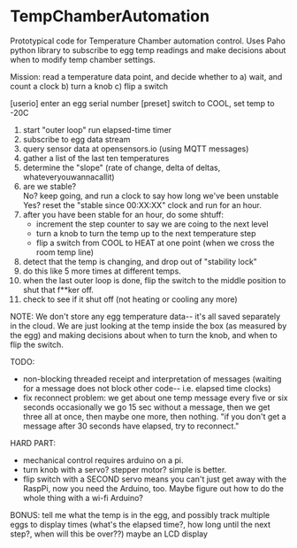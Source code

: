 # TempChamberAutomation

Prototypical code for Temperature Chamber automation control.  Uses Paho python library to 
subscribe to egg temp readings and make decisions about when to modify temp chamber settings.

Mission: read a temperature data point, and decide whether to 
a) wait, and count a clock
b) turn a knob
c) flip a switch

[userio] enter an egg serial number
[preset]  switch to COOL, set temp to -20C
1) start "outer loop" run elapsed-time timer 
2) subscribe to egg data stream
3) query sensor data at opensensors.io (using MQTT messages)
4) gather a list of the last ten temperatures
5) determine the "slope" (rate of change, delta of deltas, whateveryouwannacallit)
6) are we stable?  
   No? keep going, and run a clock to say how long we've been unstable
   Yes? reset the "stable since 00:XX:XX" clock and run for an hour.
7) after you have been stable for an hour, do some shtuff:
    - increment the step counter to say we are coing to the next level
    - turn a knob to turn the temp up to the next temperature step
    - flip a switch from COOL to HEAT at one point (when we cross the room temp line)
8)  detect that the temp is changing, and drop out of "stability lock"     
9) do this like 5 more times at different temps.  
10) when the last outer loop is done, flip the switch to the middle position to shut that f**ker off.
11) check to see if it shut off (not heating or cooling any more)

NOTE: We don't store any egg temperature data-- it's all saved separately in the cloud.  We are just looking at the temp inside the box (as measured by the egg) and making decisions about when to turn the knob, and when to flip the switch.

TODO: 
-  non-blocking threaded receipt and interpretation of messages (waiting for a message does not block other code-- i.e. elapsed time clocks)
- fix reconnect problem: 
  we get about one temp message every five or six seconds
  occasionally we go 15 sec without a message, then we get three all at once, then maybe one more, then nothing.
  "if you don't get a message after 30 seconds have elapsed, try to reconnect."

HARD PART: 
- mechanical control requires arduino on a pi. 
- turn knob with a servo? stepper motor?  simple is better.
- flip switch with a SECOND servo means you can't just get away with the RaspPi, now you need the Arduino, too.   Maybe figure out how to do the whole thing with a wi-fi Arduino?

BONUS: 
tell me what the temp is in the egg, and possibly track multiple eggs to 
display times (what's the elapsed time?, how long until the next step?, when will this be over??)
maybe an LCD display